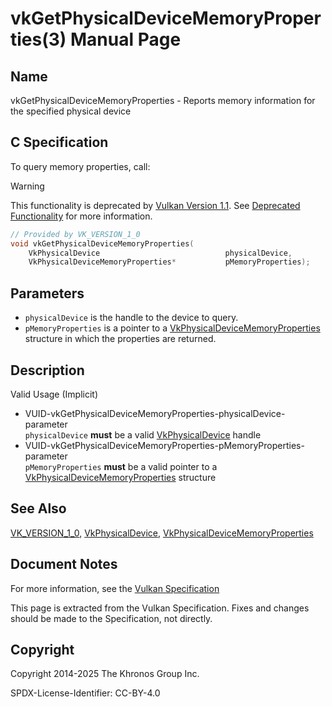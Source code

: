 # vkGetPhysicalDeviceMemoryProperties(3) Manual Page

## Name

vkGetPhysicalDeviceMemoryProperties - Reports memory information for the specified physical device



## [](#_c_specification)C Specification

To query memory properties, call:

Warning

This functionality is deprecated by [Vulkan Version 1.1](#versions-1.1). See [Deprecated Functionality](#deprecation-gpdp2) for more information.

```c++
// Provided by VK_VERSION_1_0
void vkGetPhysicalDeviceMemoryProperties(
    VkPhysicalDevice                            physicalDevice,
    VkPhysicalDeviceMemoryProperties*           pMemoryProperties);
```

## [](#_parameters)Parameters

- `physicalDevice` is the handle to the device to query.
- `pMemoryProperties` is a pointer to a [VkPhysicalDeviceMemoryProperties](https://registry.khronos.org/vulkan/specs/latest/man/html/VkPhysicalDeviceMemoryProperties.html) structure in which the properties are returned.

## [](#_description)Description

Valid Usage (Implicit)

- [](#VUID-vkGetPhysicalDeviceMemoryProperties-physicalDevice-parameter)VUID-vkGetPhysicalDeviceMemoryProperties-physicalDevice-parameter  
  `physicalDevice` **must** be a valid [VkPhysicalDevice](https://registry.khronos.org/vulkan/specs/latest/man/html/VkPhysicalDevice.html) handle
- [](#VUID-vkGetPhysicalDeviceMemoryProperties-pMemoryProperties-parameter)VUID-vkGetPhysicalDeviceMemoryProperties-pMemoryProperties-parameter  
  `pMemoryProperties` **must** be a valid pointer to a [VkPhysicalDeviceMemoryProperties](https://registry.khronos.org/vulkan/specs/latest/man/html/VkPhysicalDeviceMemoryProperties.html) structure

## [](#_see_also)See Also

[VK\_VERSION\_1\_0](https://registry.khronos.org/vulkan/specs/latest/man/html/VK_VERSION_1_0.html), [VkPhysicalDevice](https://registry.khronos.org/vulkan/specs/latest/man/html/VkPhysicalDevice.html), [VkPhysicalDeviceMemoryProperties](https://registry.khronos.org/vulkan/specs/latest/man/html/VkPhysicalDeviceMemoryProperties.html)

## [](#_document_notes)Document Notes

For more information, see the [Vulkan Specification](https://registry.khronos.org/vulkan/specs/latest/html/vkspec.html#vkGetPhysicalDeviceMemoryProperties)

This page is extracted from the Vulkan Specification. Fixes and changes should be made to the Specification, not directly.

## [](#_copyright)Copyright

Copyright 2014-2025 The Khronos Group Inc.

SPDX-License-Identifier: CC-BY-4.0